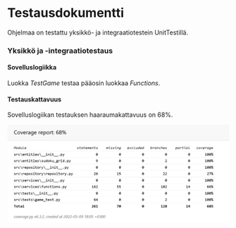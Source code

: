 
# Testausdokumentti

Ohjelmaa on testattu yksikkö- ja integraatiotestein UnitTestillä.

### Yksikkö ja -integraatiotestaus

#### Sovelluslogiikka

Luokka _TestGame_ testaa pääosin luokkaa _Functions_.

#### Testauskattavuus

Sovelluslogiikan testauksen haaraumakattavuus on 68%.

![](./kuvat/coveragereport.png)

